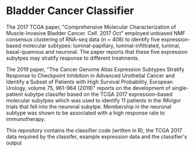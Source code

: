 # Bladder Cancer Classifier


The 2017 TCGA paper, "Comprehensive Molecular Characterization of Muscle-Invasive Bladder Cancer. Cell. 2017 Oct" employed unbiased NMF consensus clustering of RNA-seq data (n = 408) to identify five expression-based molecular subtypes: luminal-papillary, luminal-infiltrated, luminal, basal-quamous and neuronal.  The paper reports that these five expression subytpes may stratify response to different treatments.

The 2019 paper, "The Cancer Genome Atlas Expression Subtypes Stratify Response to Checkpoint Inhibition in Advanced Urothelial Cancer and Identify a Subset of Patients with High Survival Probability, European Urology, volume 75, 961-964 (2019)" reports on the development of single-patient subytpe classifer based on the TCGA 2017 expression-based molecular subytpes which was used to identify 11 patients in the IMvigor trials that fell into the neuronal subytpe.  Membership in the neuronal subtype was shown to be associated with a high response rate to immunotherapy.

This repository contains the classifier code (written in R), the TCGA 2017 data required by the classifer, example expression data and the classifier's output 
